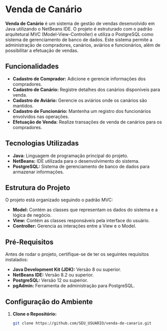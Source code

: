 # Venda de Canário

**Venda de Canário** é um sistema de gestão de vendas desenvolvido em Java utilizando o NetBeans IDE. O projeto é estruturado com o padrão arquitetural MVC (Model-View-Controller) e utiliza o PostgreSQL como sistema de gerenciamento de banco de dados. Este sistema permite a administração de compradores, canários, aviários e funcionários, além de possibilitar a efetuação de vendas.

## Funcionalidades

- **Cadastro de Comprador:** Adicione e gerencie informações dos compradores.
- **Cadastro de Canário:** Registre detalhes dos canários disponíveis para venda.
- **Cadastro de Aviário:** Gerencie os aviários onde os canários são mantidos.
- **Cadastro de Funcionário:** Mantenha um registro dos funcionários envolvidos nas operações.
- **Efetuação de Venda:** Realize transações de venda de canários para os compradores.

## Tecnologias Utilizadas

- **Java:** Linguagem de programação principal do projeto.
- **NetBeans:** IDE utilizada para o desenvolvimento do sistema.
- **PostgreSQL:** Sistema de gerenciamento de banco de dados para armazenar informações.

## Estrutura do Projeto

O projeto está organizado seguindo o padrão MVC:

- **Model:** Contém as classes que representam os dados do sistema e a lógica de negócio.
- **View:** Contém as classes responsáveis pela interface do usuário.
- **Controller:** Gerencia as interações entre a View e o Model.

## Pré-Requisitos

Antes de rodar o projeto, certifique-se de ter os seguintes requisitos instalados:

- **Java Development Kit (JDK):** Versão 8 ou superior.
- **NetBeans IDE:** Versão 8.2 ou superior.
- **PostgreSQL:** Versão 12 ou superior.
- **pgAdmin:** Ferramenta de administração para PostgreSQL.

## Configuração do Ambiente

1. **Clone o Repositório:**

   ```bash
   git clone https://github.com/SEU_USUARIO/venda-de-canario.git
